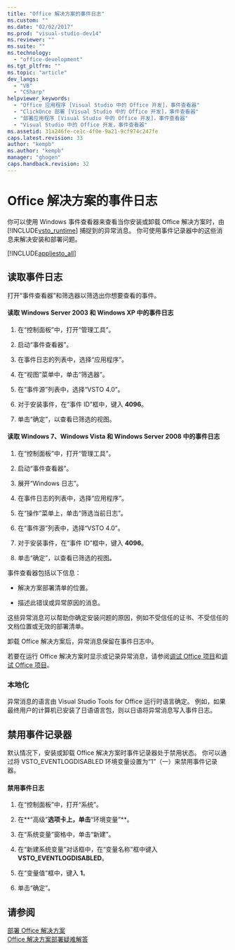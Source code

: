```yaml
---
title: "Office 解决方案的事件日志"
ms.custom: ""
ms.date: "02/02/2017"
ms.prod: "visual-studio-dev14"
ms.reviewer: ""
ms.suite: ""
ms.technology: 
  - "office-development"
ms.tgt_pltfrm: ""
ms.topic: "article"
dev_langs: 
  - "VB"
  - "CSharp"
helpviewer_keywords: 
  - "Office 应用程序 [Visual Studio 中的 Office 开发]，事件查看器"
  - "ClickOnce 部署 [Visual Studio 中的 Office 开发]，事件查看器"
  - "部署应用程序 [Visual Studio 中的 Office 开发]，事件查看器"
  - "Visual Studio 中的 Office 开发，事件查看器"
ms.assetid: 31a246fe-ce1c-4f0e-9a21-9cf974c247fe
caps.latest.revision: 33
author: "kempb"
ms.author: "kempb"
manager: "ghogen"
caps.handback.revision: 32
---
```

# Office 解决方案的事件日志
  你可以使用 Windows 事件查看器来查看当你安装或卸载 Office 解决方案时，由 [!INCLUDE[vsto_runtime](../vsto/includes/vsto-runtime-md.md)] 捕捉到的异常消息。 你可使用事件记录器中的这些消息来解决安装和部署问题。  
  
 [!INCLUDE[appliesto_all](../vsto/includes/appliesto-all-md.md)]  
  
## 读取事件日志  
 打开“事件查看器”和筛选器以筛选出你想要查看的事件。  
  
#### 读取 Windows Server 2003 和 Windows XP 中的事件日志  
  
1.  在“控制面板”中，打开“管理工具”。  
  
2.  启动“事件查看器”。  
  
3.  在事件日志的列表中，选择“应用程序”。  
  
4.  在“视图”菜单中，单击“筛选器”。  
  
5.  在“事件源”列表中，选择“VSTO 4.0”。  
  
6.  对于安装事件，在“事件 ID”框中，键入 **4096**。  
  
7.  单击“确定”，以查看已筛选的视图。  
  
#### 读取 Windows 7、Windows Vista 和 Windows Server 2008 中的事件日志  
  
1.  在“控制面板”中，打开“管理工具”。  
  
2.  启动“事件查看器”。  
  
3.  展开“Windows 日志”。  
  
4.  在事件日志的列表中，选择“应用程序”。  
  
5.  在“操作”菜单上，单击“筛选当前日志”。  
  
6.  在“事件源”列表中，选择“VSTO 4.0”。  
  
7.  对于安装事件，在“事件 ID”框中，键入 **4096**。  
  
8.  单击“确定”，以查看已筛选的视图。  
  
 事件查看器包括以下信息：  
  
-   解决方案部署清单的位置。  
  
-   描述此错误或异常原因的消息。  
  
 这些异常消息可以帮助你确定安装问题的原因，例如不受信任的证书、不受信任的文档位置或无效的部署清单。  
  
 卸载 Office 解决方案后，异常消息保留在事件日志中。  
  
 若要在运行 Office 解决方案时显示或记录异常消息，请参阅[调试 Office 项目](../vsto/debugging-office-projects.md)和[调试 Office 项目](../vsto/debugging-office-projects.md)。  
  
### 本地化  
 异常消息的语言由 Visual Studio Tools for Office 运行时语言确定。 例如，如果最终用户的计算机已安装了日语语言包，则以日语将异常消息写入事件日志。  
  
## 禁用事件记录器  
 默认情况下，安装或卸载 Office 解决方案时事件记录器处于禁用状态。 你可以通过将 VSTO\_EVENTLOGDISABLED 环境变量设置为“1”（一）来禁用事件记录器。  
  
#### 禁用事件日志  
  
1.  在“控制面板”中，打开“系统”。  
  
2.  在**“高级”**选项卡上，单击**“环境变量”**。  
  
3.  在“系统变量”窗格中，单击“新建”。  
  
4.  在“新建系统变量”对话框中，在“变量名称”框中键入 **VSTO\_EVENTLOGDISABLED**。  
  
5.  在“变量值”框中，键入 **1**。  
  
6.  单击“确定”。  
  
## 请参阅  
 [部署 Office 解决方案](../vsto/deploying-an-office-solution.md)   
 [Office 解决方案部署疑难解答](../vsto/troubleshooting-office-solution-deployment.md)  
  
  